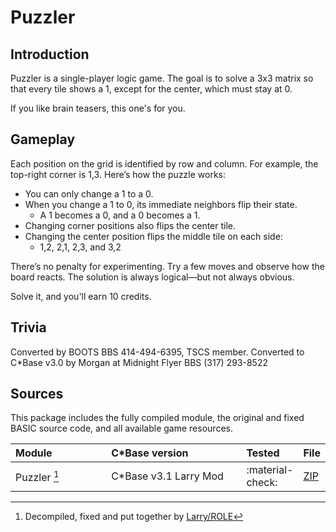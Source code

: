 <style>
    table th:first-of-type {
        width: 40%;
    }
    table th:nth-of-type(2) {
        width: 100%;
    }
    table th:nth-of-type(3) {
        width: 100%;
    }
    table th:nth-of-type(4) {
        width: 100%;
    }
</style>

# Puzzler

## Introduction
Puzzler is a single-player logic game. The goal is to solve a 3x3 matrix so that every tile shows a 1, except for the center, which must stay at 0.

If you like brain teasers, this one's for you.

## Gameplay
Each position on the grid is identified by row and column. For example, the top-right corner is 1,3. Here’s how the puzzle works:

- You can only change a 1 to a 0.
- When you change a 1 to 0, its immediate neighbors flip their state.
    - A 1 becomes a 0, and a 0 becomes a 1.
- Changing corner positions also flips the center tile.
- Changing the center position flips the middle tile on each side:
    - 1,2, 2,1, 2,3, and 3,2

There’s no penalty for experimenting. Try a few moves and observe how the board reacts. The solution is always logical—but not always obvious.

Solve it, and you'll earn 10 credits.

## Trivia
Converted by BOOTS BBS 414-494-6395, TSCS member. Converted to C\*Base v3.0 by Morgan at Midnight Flyer BBS (317) 293-8522

## Sources
This package includes the fully compiled module, the original and fixed BASIC source code, and all available game resources.

| Module       | C\*Base version        | Tested           | File                       |
| :----------- | :--------------------- | :--------------- | -------------------------- |
| Puzzler [^1] | C\*Base v3.1 Larry Mod | :material-check: | [ZIP](sources/puzzler.zip) |

[^1]: Decompiled, fixed and put together by [Larry/ROLE](https://csdb.dk/scener/?id=7207)